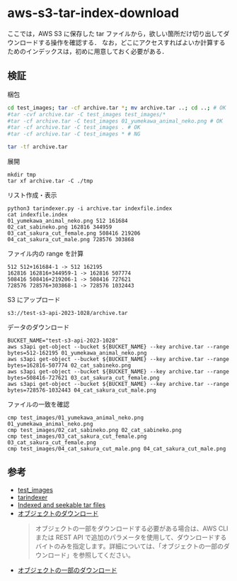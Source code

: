 # aws-s3-tar-index-download

ここでは，AWS S3 に保存した tar ファイルから，欲しい箇所だけ切り出してダウンロードする操作を確認する．
なお，どこにアクセスすればよいか計算するためのインデックスは，初めに用意しておく必要がある．

## 検証

梱包
```bash
cd test_images; tar -cf archive.tar *; mv archive.tar ..; cd ..; # OK
#tar -cvf archive.tar -C test_images test_images/*
#tar -cf archive.tar -C test_images 01_yumekawa_animal_neko.png # OK
#tar -cf archive.tar -C test_images . # OK
#tar -cf archive.tar -C test_images * # NG

tar -tf archive.tar
```

展開
```
mkdir tmp
tar xf archive.tar -C ./tmp
```

リスト作成・表示
```
python3 tarindexer.py -i archive.tar indexfile.index
cat indexfile.index
01_yumekawa_animal_neko.png 512 161684
02_cat_sabineko.png 162816 344959
03_cat_sakura_cut_female.png 508416 219206
04_cat_sakura_cut_male.png 728576 303868
```

ファイル内の range を計算
```
512 512+161684-1 -> 512 162195
162816 162816+344959-1 -> 162816 507774
508416 508416+219206-1 -> 508416 727621
728576 728576+303868-1 -> 728576 1032443
```

S3 にアップロード
```
s3://test-s3-api-2023-1028/archive.tar
```

データのダウンロード
```
BUCKET_NAME="test-s3-api-2023-1028"
aws s3api get-object --bucket ${BUCKET_NAME} --key archive.tar --range bytes=512-162195 01_yumekawa_animal_neko.png
aws s3api get-object --bucket ${BUCKET_NAME} --key archive.tar --range bytes=162816-507774 02_cat_sabineko.png
aws s3api get-object --bucket ${BUCKET_NAME} --key archive.tar --range bytes=508416-727621 03_cat_sakura_cut_female.png
aws s3api get-object --bucket ${BUCKET_NAME} --key archive.tar --range bytes=728576-1032443 04_cat_sakura_cut_male.png
```

ファイルの一致を確認
```
cmp test_images/01_yumekawa_animal_neko.png 01_yumekawa_animal_neko.png
cmp test_images/02_cat_sabineko.png 02_cat_sabineko.png
cmp test_images/03_cat_sakura_cut_female.png 03_cat_sakura_cut_female.png
cmp test_images/04_cat_sakura_cut_male.png 04_cat_sakura_cut_male.png
```

## 参考

- [test_images](https://www.irasutoya.com/search?q=%E3%81%AD%E3%81%93)
- [tarindexer](https://github.com/devsnd/tarindexer/tree/master)
- [Indexed and seekable tar files](https://superuser.com/questions/886095/indexed-and-seekable-tar-files)
- [オブジェクトのダウンロード](https://docs.aws.amazon.com/ja_jp/AmazonS3/latest/userguide/download-objects.html)
  > オブジェクトの一部をダウンロードする必要がある場合は、AWS CLI または REST API で追加のパラメータを使用して、ダウンロードするバイトのみを指定します。詳細については、「オブジェクトの一部のダウンロード」を参照してください。
- [オブジェクトの一部のダウンロード](https://docs.aws.amazon.com/ja_jp/AmazonS3/latest/userguide/download-objects.html#download-objects-parts)

